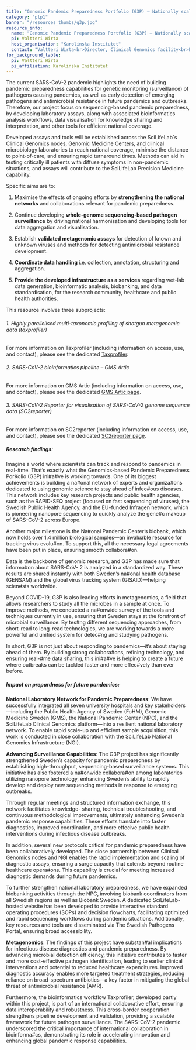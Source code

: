 ```yaml
---
title: "Genomic Pandemic Preparedness Portfolio (G3P) – Nationally scalable genomics portfolio for detection and surveillance of viral outbreaks"
category: "plp1"
banner: "/resources_thumbs/g3p.jpg"
resource_info:
  name: "Genomic Pandemic Preparedness Portfolio (G3P) – Nationally scalable genomics portfolio for detection and surveillance of viral outbreaks"
  pi: Valtteri Wirta
  host_organisation: "Karolinska Institutet"
  contact: "Valtteri Wirta<br>Director, Clinical Genomics facility<br>Email: [valtteri.wirta@ki.se](mailto:valtteri.wirta@ki.se)"
for_background_table:
  pi: Valtteri Wirta
  pi_affiliation: Karolinska Institutet
---
```


The current SARS-CoV-2 pandemic highlights the need of building pandemic preparedness capabilities for genetic monitoring (surveillance) of pathogens causing pandemics, as well as early detection of emerging pathogens and antimicrobial resistance in future pandemics and outbreaks. Therefore, our project focus on sequencing-based pandemic preparedness, by developing laboratory assays, along with associated bioinformatics analysis workflows, data visualisation for knowledge sharing and interpretation, and other tools for efficient national coverage.

Developed assays and tools will be established across the SciLifeLab´s Clinical Genomics nodes, Genomic Medicine Centers, and clinical microbiology laboratories to reach national coverage, minimise the distance to point-of-care, and ensuring rapid turnaround times. Methods can aid in testing critically ill patients with diffuse symptoms in non-pandemic situations, and assays will contribute to the SciLifeLab Precision Medicine capability.

Specific aims are to:

1. Maximise the effects of ongoing efforts by <b>strengthening the national networks</b> and collaborations relevant for pandemic preparedness.

2. Continue developing <b>whole-genome sequencing-based pathogen surveillance</b> by driving national harmonisation and developing tools for data aggregation and visualisation.

3. Establish <b>validated metagenomic assays</b> for detection of known and unknown viruses and methods for detecting antimicrobial resistance development.

4. <b>Coordinate data handling</b> i.e. collection, annotation, structuring and aggregation.

5. <b>Provide the developed infrastructure as a services</b> regarding wet-lab data generation, bioinformatic analysis, biobanking, and data standardisation, for the research community, healthcare and public health authorities.

This resource involves three subprojects:

###### 1. Highly parallelised multi-taxonomic profiling of shotgun metagenomic data (taxprofiler)

For more information on Taxprofiler (including information on access, use, and contact), please see the dedicated [Taxprofiler](/resources/taxprofiler/).

###### 2. SARS-CoV-2 bioinformatics pipeline – GMS Artic

For more information on GMS Artic (including information on access, use, and contact), please see the dedicated [GMS Artic page](/resources/gms-artic/).

###### 3. SARS-CoV-2 Reporter for visualisation of SARS-CoV-2 genome sequence data (SC2reporter)

For more information on SC2reporter (including information on access, use, and contact), please see the dedicated [SC2reporter page](/resources/sc2reporter/).

##### Research findings:

Imagine a world where scien#sts can track and respond to pandemics in real-#me. That’s exactly what the Genomics-based Pandemic Preparedness PorKolio (G3P) ini#a#ve is working towards. One of its biggest achievements is building a na#onal network of experts and organiza#ons dedicated to using genomic science to stay ahead of infec#ous diseases. This network includes key research projects and public health agencies, such as the RAPID-SEQ project (focused on fast sequencing of viruses), the Swedish Public Health Agency, and the EU-funded Infragen network, which is pioneering nanopore sequencing to quickly analyze the gene#c makeup of SARS-CoV-2 across Europe.

Another major milestone is the Na#onal Pandemic Center’s biobank, which now holds over 1.4 million biological samples—an invaluable resource for tracking virus evolu#on. To support this, all the necessary legal agreements have been put in place, ensuring smooth collabora#on.

Data is the backbone of genomic research, and G3P has made sure that informa#on about SARS-CoV- 2 is analyzed in a standardized way. These results are shared instantly with both Sweden’s na#onal health database (GENSAM) and the global virus tracking system (GISAID)—helping scien#sts worldwide.

Beyond COVID-19, G3P is also leading efforts in metagenomics, a field that allows researchers to study all the microbes in a sample at once. To improve methods, we conducted a na#onwide survey of the tools and techniques currently in use, ensuring that Sweden stays at the forefront of microbial surveillance. By tes#ng different sequencing approaches, from short-read to long-read technologies, we are working towards a more powerful and unified system for detec#ng and studying pathogens.

In short, G3P is not just about responding to pandemics—it’s about staying ahead of them. By building strong collabora#ons, refining technology, and ensuring real-#me data sharing, this ini#a#ve is helping to create a future where outbreaks can be tackled faster and more effec#vely than ever before.

##### Impact on prepardness for future pandemics:

<b>National Laboratory Network for Pandemic Preparedness</b>:
We have successfully integrated all seven university hospitals and key stakeholders—including the Public Health Agency of Sweden (FoHM), Genomic Medicine Sweden (GMS), the National Pandemic Center (NPC), and the SciLifeLab Clinical Genomics platform—into a resilient national laboratory network. To enable rapid scale-up and efficient sample acquisition, this work is conducted in close collaboration with the SciLifeLab National Genomics Infrastructure (NGI).

<b>Advancing Surveillance Capabilities</b>:
The G3P project has significantly strengthened Sweden’s capacity for pandemic preparedness by establishing high-throughput, sequencing-based surveillance systems. This initiative has also fostered a na#onwide collabora#on among laboratories utilizing nanopore technology, enhancing Sweden’s ability to rapidly develop and deploy new sequencing methods in response to emerging outbreaks.

Through regular meetings and structured information exchange, this network facilitates knowledge- sharing, technical troubleshooting, and continuous methodological improvements, ultimately enhancing Sweden’s pandemic response capabilities. These efforts translate into faster diagnostics, improved coordination, and more effecive public health interventions during infectious disease outbreaks.

In addition, several new protocols critical for pandemic preparedness have been collaboratively developed. The close partnership between Clinical Genomics nodes and NGI enables the rapid implementation and scaling of diagnostic assays, ensuring a surge capacity that extends beyond routine healthcare opera#ons. This capability is crucial for meeting increased diagnostic demands during future pandemics.

To further strengthen national laboratory preparedness, we have expanded biobanking activities through the NPC, involving biobank coordinators from all Swedish regions as well as Biobank Sweden. A dedicated SciLifeLab-hosted website has been developed to provide interactive standard operating procedures (SOPs) and decision flowcharts, facilitating optimized and rapid sequencing workflows during pandemic situations. Additionally, key resources and tools are disseminated via The Swedish Pathogens Portal, ensuring broad accessibility.

<b>Metagenomics</b>:
The findings of this project have substan#al implications for infectious disease diagnostics and pandemic preparedness. By advancing microbial detection efficiency, this initiative contributes to faster and more cost-effective pathogen identification, leading to earlier clinical interventions and potential to reduced healthcare expenditures. Improved diagnostic accuracy enables more targeted treatment strategies, reducing reliance on broad-spectrum antibiotics—a key factor in mitigating the global threat of antimicrobial resistance (AMR).

Furthermore, the bioinformatics workflow Taxprofiler, developed partly within this project, is part of an international collaborative effort, ensuring data interoperability and robustness. This cross-border cooperation strengthens pipeline development and validation, providing a scalable framework for future pathogen surveillance. The SARS-CoV-2 pandemic underscored the critical importance of international collaboration in bioinforma#cs, demonstrating its role in accelerating innovation and enhancing global pandemic response capabilities.